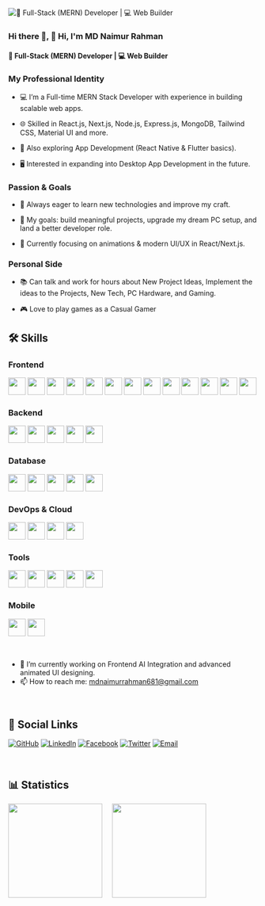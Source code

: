![🚀 Full-Stack (MERN) Developer | 💻 Web Builder ]([https://arturssmirnovs.github.io/github-profile-readme-generator/images/banner.png](https://i.ibb.co.com/Df6JHhFF/White-Minimalist-Corporate-Personal-Profile-Linked-In-Banner.png))

### Hi there 👋, 👋 Hi, I'm MD Naimur Rahman
#### 🚀 Full-Stack (MERN) Developer | 💻 Web Builder 

### My Professional Identity

- 💻 I’m a Full-time MERN Stack Developer with experience in building scalable web apps.

- 🌐 Skilled in React.js, Next.js, Node.js, Express.js, MongoDB, Tailwind CSS, Material UI and more.

- 📱 Also exploring App Development (React Native & Flutter basics).

- 🖥️ Interested in expanding into Desktop App Development in the future.

### Passion & Goals

- 🚀 Always eager to learn new technologies and improve my craft.

- 🎯 My goals: build meaningful projects, upgrade my dream PC setup, and land a better developer role.

- 🌱 Currently focusing on animations & modern UI/UX in React/Next.js.

### Personal Side

- 📚 Can talk and work for hours about New Project Ideas, Implement the ideas to the Projects, New Tech, PC Hardware, and Gaming.

- 🎮 Love to play games as a Casual Gamer

## 🛠️ Skills  

### Frontend
<p>
  <img src="https://img.shields.io/badge/HTML5-E34F26?style=for-the-badge&logo=html5&logoColor=white&logoWidth=40" height="35"/>
  <img src="https://img.shields.io/badge/CSS3-1572B6?style=for-the-badge&logo=css3&logoColor=white&logoWidth=40" height="35"/>
  <img src="https://img.shields.io/badge/JavaScript-F7DF1E?style=for-the-badge&logo=javascript&logoColor=black&logoWidth=40" height="35"/>
  <img src="https://img.shields.io/badge/TypeScript-3178C6?style=for-the-badge&logo=typescript&logoColor=white&logoWidth=40" height="35"/>
  <img src="https://img.shields.io/badge/React-20232A?style=for-the-badge&logo=react&logoColor=61DAFB&logoWidth=40" height="35"/>
  <img src="https://img.shields.io/badge/Next.js-000000?style=for-the-badge&logo=nextdotjs&logoColor=white&logoWidth=40" height="35"/>
  <img src="https://img.shields.io/badge/Redux%20Toolkit-764ABC?style=for-the-badge&logo=redux&logoColor=white&logoWidth=40" height="35"/>
  <img src="https://img.shields.io/badge/NextAuth.js-000000?style=for-the-badge&logo=nextdotjs&logoColor=white&logoWidth=40" height="35"/>
  <img src="https://img.shields.io/badge/Tailwind_CSS-38B2AC?style=for-the-badge&logo=tailwindcss&logoColor=white&logoWidth=40" height="35"/>
  <img src="https://img.shields.io/badge/Material_UI-0081CB?style=for-the-badge&logo=materialdesign&logoColor=white&logoWidth=40" height="35"/>
  <img src="https://img.shields.io/badge/Shadcn-000000?style=for-the-badge&logo=shadcnui&logoColor=white&logoWidth=40" height="35"/>
  <img src="https://img.shields.io/badge/Framer%20Motion-EA4C89?style=for-the-badge&logo=framer&logoColor=white&logoWidth=40" height="35"/>
  <img src="https://img.shields.io/badge/GSAP-88CE02?style=for-the-badge&logo=greensock&logoColor=white&logoWidth=40" height="35"/>
</p>

### Backend
<p>
  <img src="https://img.shields.io/badge/Node.js-43853D?style=for-the-badge&logo=node.js&logoColor=white&logoWidth=40" height="35"/>
  <img src="https://img.shields.io/badge/Express-404D59?style=for-the-badge&logoWidth=40" height="35"/>
  <img src="https://img.shields.io/badge/WebSockets-010101?style=for-the-badge&logo=socketdotio&logoColor=white&logoWidth=40" height="35"/>
  <img src="https://img.shields.io/badge/Socket.io-010101?style=for-the-badge&logo=socketdotio&logoColor=white&logoWidth=40" height="35"/>
  <img src="https://img.shields.io/badge/JWT-000000?style=for-the-badge&logo=jsonwebtokens&logoColor=white&logoWidth=40" height="35"/>
</p>

### Database
<p>
  <img src="https://img.shields.io/badge/MongoDB-4EA94B?style=for-the-badge&logo=mongodb&logoColor=white&logoWidth=40" height="35"/>
  <img src="https://img.shields.io/badge/PostgreSQL-316192?style=for-the-badge&logo=postgresql&logoColor=white&logoWidth=40" height="35"/>
  <img src="https://img.shields.io/badge/MySQL-4479A1?style=for-the-badge&logo=mysql&logoColor=white&logoWidth=40" height="35"/>
  <img src="https://img.shields.io/badge/Prisma-2D3748?style=for-the-badge&logo=prisma&logoColor=white&logoWidth=40" height="35"/>
  <img src="https://img.shields.io/badge/Redis-DC382D?style=for-the-badge&logo=redis&logoColor=white&logoWidth=40" height="35"/>
</p>

### DevOps & Cloud
<p>
  <img src="https://img.shields.io/badge/Docker-2496ED?style=for-the-badge&logo=docker&logoColor=white&logoWidth=40" height="35"/>
  <img src="https://img.shields.io/badge/Kubernetes-326CE5?style=for-the-badge&logo=kubernetes&logoColor=white&logoWidth=40" height="35"/>
  <img src="https://img.shields.io/badge/GCP-F0F0F0?style=for-the-badge&logo=googlecloud&logoColor=4285F4&logoWidth=40" height="35"/>
  <img src="https://img.shields.io/badge/AWS-232F3E?style=for-the-badge&logo=amazonaws&logoColor=FF9900&logoWidth=40" height="35"/>
</p>

### Tools
<p>
  <img src="https://img.shields.io/badge/GitHub-181717?style=for-the-badge&logo=github&logoColor=white&logoWidth=40" height="35"/>
  <img src="https://img.shields.io/badge/GitLab-FCA121?style=for-the-badge&logo=gitlab&logoColor=white&logoWidth=40" height="35"/>
  <img src="https://img.shields.io/badge/Figma-F24E1E?style=for-the-badge&logo=figma&logoColor=white&logoWidth=40" height="35"/>
  <img src="https://img.shields.io/badge/Canva-00C4CC?style=for-the-badge&logo=canva&logoColor=white&logoWidth=40" height="35"/>
  <img src="https://img.shields.io/badge/AI%20Integration-412991?style=for-the-badge&logo=openai&logoColor=white&logoWidth=40" height="35"/>
</p>

### Mobile
<p>
  <img src="https://img.shields.io/badge/Flutter-02569B?style=for-the-badge&logo=flutter&logoColor=white&logoWidth=40" height="35"/>
  <img src="https://img.shields.io/badge/React%20Native-20232A?style=for-the-badge&logo=react&logoColor=61DAFB&logoWidth=40" height="35"/>
</p>

<br/>

- 🔭 I’m currently working on Frontend AI Integration and advanced animated UI designing. 
- 📫 How to reach me: mdnaimurrahman681@gmail.com

<br/>

## 🔗 Social Links

[![GitHub](https://img.shields.io/badge/GitHub-181717?style=for-the-badge&logo=github&logoColor=white)](https://github.com/MdNaimRipto)
[![LinkedIn](https://img.shields.io/badge/LinkedIn-0077B5?style=for-the-badge&logo=linkedin&logoColor=white)](https://www.linkedin.com/in/naimur-rahman2001/)
[![Facebook](https://img.shields.io/badge/Facebook-1877F2?style=for-the-badge&logo=facebook&logoColor=white)](https://www.facebook.com/mdnaimur.rahman.50309)
[![Twitter](https://img.shields.io/badge/Twitter-1DA1F2?style=for-the-badge&logo=twitter&logoColor=white)](https://twitter.com/MdNaimRipto)
[![Email](https://img.shields.io/badge/Email-D14836?style=for-the-badge&logo=gmail&logoColor=white)](mailto:mdnaimurrahman681@gmail.com)

<br/>

## 📊 Statistics

<div style="display: flex; gap: 20px; flex-wrap: wrap;">
  <a href="https://github.com/anuraghazra/github-readme-stats">
    <img height="190" src="https://github-readme-stats.vercel.app/api/top-langs/?username=MdNaimRipto&theme=tokyonight&layout=donut" />
  </a>
  
  <img height="190" src="https://github-readme-stats.vercel.app/api?username=MdNaimRipto&show_icons=true&count_private=true&theme=tokyonight" />
</div>






